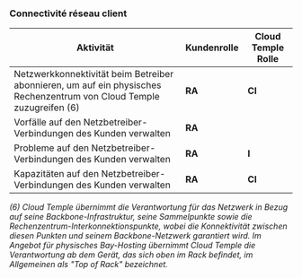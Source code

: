 ### Connectivité réseau client

| Aktivität                                                                                            | Kundenrolle | Cloud Temple Rolle |
|------------------------------------------------------------------------------------------------------|-------------|--------------------|
| Netzwerkkonnektivität beim Betreiber abonnieren, um auf ein physisches Rechenzentrum von Cloud Temple zuzugreifen (6) | __RA__      | __CI__             |
| Vorfälle auf den Netzbetreiber-Verbindungen des Kunden verwalten                                     | __RA__      |                    |
| Probleme auf den Netzbetreiber-Verbindungen des Kunden verwalten                                     | __RA__      | __I__              |
| Kapazitäten auf den Netzbetreiber-Verbindungen des Kunden verwalten                                  | __RA__      | __CI__             |

*(6) Cloud Temple übernimmt die Verantwortung für das Netzwerk in Bezug auf seine Backbone-Infrastruktur, seine Sammelpunkte sowie 
die Rechenzentrum-Interkonnektionspunkte, wobei die Konnektivität zwischen diesen Punkten und seinem Backbone-Netzwerk garantiert wird. 
Im Angebot für physisches Bay-Hosting übernimmt Cloud Temple die Verantwortung ab dem Gerät, das sich oben im Rack befindet, im Allgemeinen als "Top of Rack" bezeichnet.*